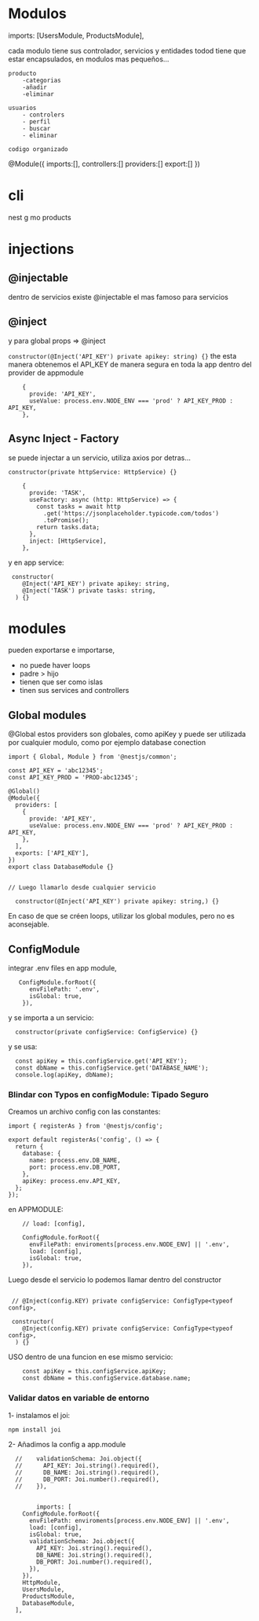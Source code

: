 # Modulos

imports: [UsersModule, ProductsModule],

cada modulo tiene sus controlador, servicios y entidades
todod tiene que estar encapsulados, en modulos mas pequeños...

```
producto
    -categorias
    -añadir
    -eliminar

usuarios
    - controlers
    - perfil
    - buscar
    - eliminar

codigo organizado
```

@Module({
imports:[],
controllers:[]
providers:[]
export:[]
})

# cli

nest g mo products

# injections

## @injectable

dentro de servicios
existe @injectable el mas famoso para servicios

## @inject

y para global props => @inject

`constructor(@Inject('API_KEY') private apikey: string) {}`
the esta manera obtenemos el API_KEY de manera segura en toda la app
dentro del provider de appmodule

```
    {
      provide: 'API_KEY',
      useValue: process.env.NODE_ENV === 'prod' ? API_KEY_PROD : API_KEY,
    },

```

## Async Inject - Factory

se puede injectar a un servicio, utiliza axios por detras...

`constructor(private httpService: HttpService) {}`

```
    {
      provide: 'TASK',
      useFactory: async (http: HttpService) => {
        const tasks = await http
          .get('https://jsonplaceholder.typicode.com/todos')
          .toPromise();
        return tasks.data;
      },
      inject: [HttpService],
    },
```

y en app service:

```
 constructor(
    @Inject('API_KEY') private apikey: string,
    @Inject('TASK') private tasks: string,
  ) {}

```

# modules

pueden exportarse e importarse,

- no puede haver loops
- padre > hijo
- tienen que ser como islas
- tinen sus services and controllers

## Global modules

@Global
estos providers son globales,
como apiKey y puede ser utilizada por cualquier modulo,
como por ejemplo database conection

```
import { Global, Module } from '@nestjs/common';

const API_KEY = 'abc12345';
const API_KEY_PROD = 'PROD-abc12345';

@Global()
@Module({
  providers: [
    {
      provide: 'API_KEY',
      useValue: process.env.NODE_ENV === 'prod' ? API_KEY_PROD : API_KEY,
    },
  ],
  exports: ['API_KEY'],
})
export class DatabaseModule {}


// Luego llamarlo desde cualquier servicio

  constructor(@Inject('API_KEY') private apikey: string,) {}

```

En caso de que se créen loops, utilizar los global modules, pero no es aconsejable.

## ConfigModule

integrar .env files
en app module,

```
   ConfigModule.forRoot({
      envFilePath: '.env',
      isGlobal: true,
    }),
```

y se importa a un servicio:

```
  constructor(private configService: ConfigService) {}
```

y se usa:

```
  const apiKey = this.configService.get('API_KEY');
  const dbName = this.configService.get('DATABASE_NAME');
  console.log(apiKey, dbName);
```

### Blindar con Typos en configModule: Tipado Seguro

Creamos un archivo config con las constantes:

```
import { registerAs } from '@nestjs/config';

export default registerAs('config', () => {
  return {
    database: {
      name: process.env.DB_NAME,
      port: process.env.DB_PORT,
    },
    apiKey: process.env.API_KEY,
  };
});

```

en APPMODULE:

```
    // load: [config],

    ConfigModule.forRoot({
      envFilePath: enviroments[process.env.NODE_ENV] || '.env',
      load: [config],
      isGlobal: true,
    }),

```

Luego desde el servicio lo podemos llamar dentro del constructor

```

 // @Inject(config.KEY) private configService: ConfigType<typeof config>,

 constructor(
    @Inject(config.KEY) private configService: ConfigType<typeof config>,
  ) {}
```

USO dentro de una funcion en ese mismo servicio:

```
    const apiKey = this.configService.apiKey;
    const dbName = this.configService.database.name;
```

### Validar datos en variable de entorno

1- instalamos el joi:

`npm install joi`

2- Añadimos la config a app.module

```
  //    validationSchema: Joi.object({
  //      API_KEY: Joi.string().required(),
  //      DB_NAME: Joi.string().required(),
  //      DB_PORT: Joi.number().required(),
  //    }),


        imports: [
    ConfigModule.forRoot({
      envFilePath: enviroments[process.env.NODE_ENV] || '.env',
      load: [config],
      isGlobal: true,
      validationSchema: Joi.object({
        API_KEY: Joi.string().required(),
        DB_NAME: Joi.string().required(),
        DB_PORT: Joi.number().required(),
      }),
    }),
    HttpModule,
    UsersModule,
    ProductsModule,
    DatabaseModule,
  ],
```
